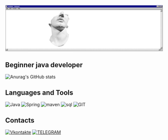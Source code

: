 ![Header](/assets/header.png)
## Beginner java developer


![Anurag's GitHub stats](https://github-readme-stats.vercel.app/api?username=pluxury-mp4&show_icons=true&theme=dark&count_private=true)
## Languages and Tools
![Java](https://img.shields.io/badge/-Java-090909?style=for-the-badge&logo=java) ![Spring](https://img.shields.io/badge/-Spring-090909?style=for-the-badge&logo=Spring) ![maven](https://img.shields.io/badge/-maven-090909?style=for-the-badge&logo=maven) ![sql](https://img.shields.io/badge/-sql-090909?style=for-the-badge&logo=mySql) ![GIT](https://img.shields.io/badge/-GIT-090909?style=for-the-badge&logo=GIT)
## Contacts 
[![Vkontakte](https://img.shields.io/badge/-Vkontakte-090909?style=for-the-badge&logo=Vk)](https://vk.com/mblazhin) [![TELEGRAM](https://img.shields.io/badge/-TELEGRAM-090909?style=for-the-badge&logo=TELEGRAM)](https://t.me/blazhinm)
##
